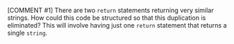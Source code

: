 [COMMENT #1]
There are two `return` statements returning very similar strings. How could this code be structured so that this duplication is eliminated? This will involve having just one `return` statement that returns a single `string`.
